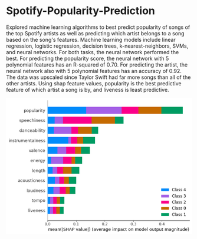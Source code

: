 # Spotify-Popularity-Prediction

Explored machine learning algorithms to best predict popularity of songs of the top Spotify artists as well as predicting which artist belongs to a song based on the song's features. Machine learning models include linear regression, logistic regression, decision trees, k-nearest-neighbors, SVMs, and neural networks. For both tasks, the neural network performed the best. For predicting the popularity score, the neural network with 5 polynomial features has an R-squared of 0.70. For predicting the artist, the neural network also with 5 polynomial features has an accuracy of 0.92. The data was upscaled since Taylor Swift had far more songs than all of the other artists. Using shap feature values, popularity is the best predictive feature of which artist a song is by, and liveness is least predictive.

![Shap feature values](shap_values.png)


